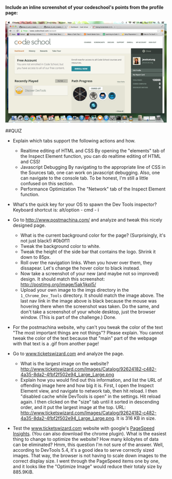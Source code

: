 #### Include an inline screenshot of your codeschool's points from the profile page:
<img src="imgs/ScreenShot_CodeSchool.png">
<!-- Modify the Markdown to include your answers. Don't delete the questions! -->

##QUIZ
* Explain which tabs support the following actions and how.
  * Realtime editing of HTML and CSS 
      By opening the "elements" tab of the Inspect Element function, you can do realtime editing of HTML and CSS!
  * Javascript Debugging
      By navigating to the appropriate line of CSS in the Sources tab, one can work on javascript debugging. Also, one can navigate to the console tab. To be honest, I'm still a little confused on this section. 
  * Performance Optimization 
      The "Network" tab of the Inspect Element function.

* What's the quick key for your OS to spawn the Dev Tools inspector?
    Keyboard shortcut is: alt/option - cmd - i

* Go to http://www.postmachina.com/ and analyze and tweak this nicely designed page.
  * What is the current background color for the page?  (Surprisingly, it's not just black!)
      #0b0f11
  * Tweak the background color to white.
  * Tweak the height of the side bar that contains the logo.  Shrink it down to 85px.
  * Roll over the navigation links.  When you hover over them, they dissapear.  Let's change the hover color to black instead.
  * Now take a screenshot of your new (and maybe not so improved) design.  It should match this screenshot: http://postimg.org/image/5ak1jkpl5/
  * Upload your own image to the imgs directory in the `1_Chrome_Dev_Tools` directory.  It should match the image above. The last nav link in the image above is black because the mouse was hovering there when the screenshot was taken. Do the same, and don't take a screenshot of your whole desktop, just the browser window. (This is part of the challenge.)
      Done.

* For the postmachina website, why can't you tweak the color of the text "The most important things are not things"?  Please explain.
    You cannot tweak the color of the text because that "main" part of the webpage with that text is a .gif from another page!

* Go to www.ticketswizard.com and analyze the page.  
  * What is the largest image on the website? 
    http://www.ticketswizard.com/Images/Catalog/92624182-c482-4a35-8da2-4fbf2f502e94_Large_Large.png
  * Explain how you would find out this information, and list the URL of offending image here and how big it is.
      First, I open the Inspect Element view, and navigate to network tab, then hit reload. I then "disabled cache while DevTools is open" in the settings. Hit reload again. I then clicked on the "size" tab until it sorted in descending order, and it put the largest image at the top. URL: http://www.ticketswizard.com/Images/Catalog/92624182-c482-4a35-8da2-4fbf2f502e94_Large_Large.png. It is 316 KB in size.

* Test the www.ticketswizard.com website with google's [PageSpeed Insights](http://www.ticketswizard.com/).  (You can also download the chrome plugin).  What is the easiest thing to change to optimize the website?  How many kilobytes of data can be eliminated?
    Hmm, this question I'm not sure of the answer. Well, according to DevTools 5.4, it's a good idea to serve correctly sized images. That way, the browser is not having to scale down images to the correct display size. I went through the PageSpeed items one by one, and it looks like the "Optimize Image" would reduce their totaly size by 885.9KiB.
